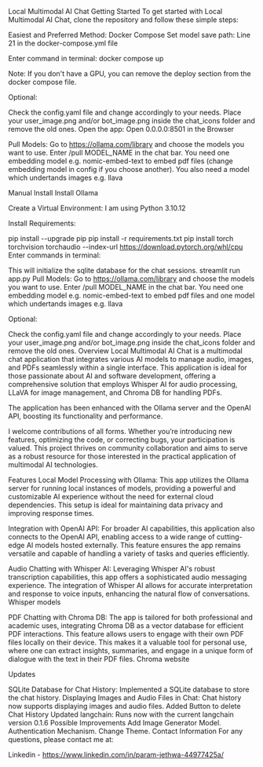 Local Multimodal AI Chat Getting Started To get started with Local Multimodal AI Chat, clone the repository and follow these simple steps:

Easiest and Preferred Method: Docker Compose Set model save path: Line 21 in the docker-compose.yml file

Enter command in terminal: docker compose up

Note: If you don't have a GPU, you can remove the deploy section from the docker compose file.

Optional:

Check the config.yaml file and change accordingly to your needs. Place your user_image.png and/or bot_image.png inside the chat_icons folder and remove the old ones. Open the app: Open 0.0.0.0:8501 in the Browser

Pull Models: Go to https://ollama.com/library and choose the models you want to use. Enter /pull MODEL_NAME in the chat bar. You need one embedding model e.g. nomic-embed-text to embed pdf files (change embedding model in config if you choose another). You also need a model which undertands images e.g. llava

Manual Install Install Ollama

Create a Virtual Environment: I am using Python 3.10.12

Install Requirements:

pip install --upgrade pip pip install -r requirements.txt pip install torch torchvision torchaudio --index-url https://download.pytorch.org/whl/cpu Enter commands in terminal:

This will initialize the sqlite database for the chat sessions. streamlit run app.py Pull Models: Go to https://ollama.com/library and choose the models you want to use. Enter /pull MODEL_NAME in the chat bar. You need one embedding model e.g. nomic-embed-text to embed pdf files and one model which undertands images e.g. llava

Optional:

Check the config.yaml file and change accordingly to your needs. Place your user_image.png and/or bot_image.png inside the chat_icons folder and remove the old ones. Overview Local Multimodal AI Chat is a multimodal chat application that integrates various AI models to manage audio, images, and PDFs seamlessly within a single interface. This application is ideal for those passionate about AI and software development, offering a comprehensive solution that employs Whisper AI for audio processing, LLaVA for image management, and Chroma DB for handling PDFs.

The application has been enhanced with the Ollama server and the OpenAI API, boosting its functionality and performance.

I welcome contributions of all forms. Whether you’re introducing new features, optimizing the code, or correcting bugs, your participation is valued. This project thrives on community collaboration and aims to serve as a robust resource for those interested in the practical application of multimodal AI technologies.

Features Local Model Processing with Ollama: This app utilizes the Ollama server for running local instances of models, providing a powerful and customizable AI experience without the need for external cloud dependencies. This setup is ideal for maintaining data privacy and improving response times.

Integration with OpenAI API: For broader AI capabilities, this application also connects to the OpenAI API, enabling access to a wide range of cutting-edge AI models hosted externally. This feature ensures the app remains versatile and capable of handling a variety of tasks and queries efficiently.

Audio Chatting with Whisper AI: Leveraging Whisper AI's robust transcription capabilities, this app offers a sophisticated audio messaging experience. The integration of Whisper AI allows for accurate interpretation and response to voice inputs, enhancing the natural flow of conversations. Whisper models

PDF Chatting with Chroma DB: The app is tailored for both professional and academic uses, integrating Chroma DB as a vector database for efficient PDF interactions. This feature allows users to engage with their own PDF files locally on their device. This makes it a valuable tool for personal use, where one can extract insights, summaries, and engage in a unique form of dialogue with the text in their PDF files. Chroma website

Updates

SQLite Database for Chat History: Implemented a SQLite database to store the chat history. Displaying Images and Audio Files in Chat: Chat history now supports displaying images and audio files. Added Button to delete Chat History Updated langchain: Runs now with the current langchain version 0.1.6 Possible Improvements Add Image Generator Model. Authentication Mechanism. Change Theme. Contact Information For any questions, please contact me at:

Linkedin - https://www.linkedin.com/in/param-jethwa-44977425a/
